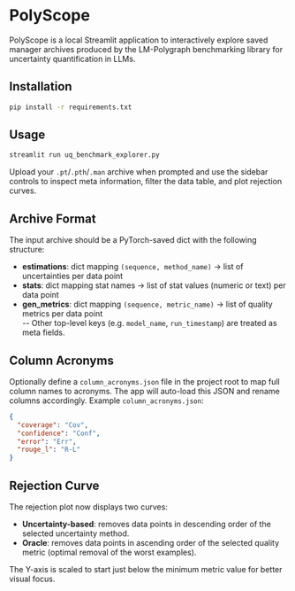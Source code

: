 # PolyScope

PolyScope is a local Streamlit application to interactively explore saved manager archives produced by the LM-Polygraph benchmarking library for uncertainty quantification in LLMs.

## Installation
```bash
pip install -r requirements.txt
```

## Usage
```bash
streamlit run uq_benchmark_explorer.py
```
Upload your `.pt`/`.pth`/`.man` archive when prompted and use the sidebar controls to inspect meta information, filter the data table, and plot rejection curves.

## Archive Format
The input archive should be a PyTorch-saved dict with the following structure:

- **estimations**: dict mapping `(sequence, method_name)` → list of uncertainties per data point  
- **stats**: dict mapping stat names → list of stat values (numeric or text) per data point  
- **gen_metrics**: dict mapping `(sequence, metric_name)` → list of quality metrics per data point  
-- Other top-level keys (e.g. `model_name`, `run_timestamp`) are treated as meta fields.

## Column Acronyms

Optionally define a `column_acronyms.json` file in the project root to map full column names to acronyms.
The app will auto-load this JSON and rename columns accordingly. Example `column_acronyms.json`:

```json
{
  "coverage": "Cov",
  "confidence": "Conf",
  "error": "Err",
  "rouge_l": "R-L"
}
```

## Rejection Curve

The rejection plot now displays two curves:

- **Uncertainty-based**: removes data points in descending order of the selected uncertainty method.
- **Oracle**: removes data points in ascending order of the selected quality metric (optimal removal of the worst examples).

The Y-axis is scaled to start just below the minimum metric value for better visual focus.